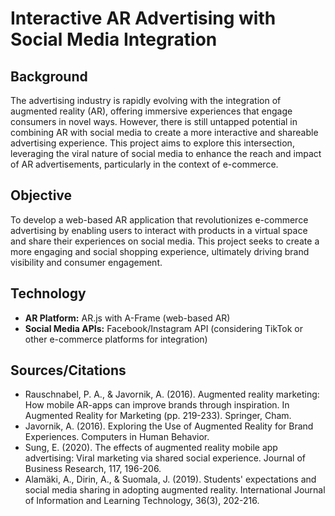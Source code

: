 # Interactive AR Advertising with Social Media Integration

## Background
The advertising industry is rapidly evolving with the integration of augmented reality (AR), offering immersive experiences that engage consumers in novel ways. However, there is still untapped potential in combining AR with social media to create a more interactive and shareable advertising experience. This project aims to explore this intersection, leveraging the viral nature of social media to enhance the reach and impact of AR advertisements, particularly in the context of e-commerce.

## Objective
To develop a web-based AR application that revolutionizes e-commerce advertising by enabling users to interact with products in a virtual space and share their experiences on social media. This project seeks to create a more engaging and social shopping experience, ultimately driving brand visibility and consumer engagement.

## Technology
- **AR Platform:** AR.js with A-Frame (web-based AR)
- **Social Media APIs:** Facebook/Instagram API (considering TikTok or other e-commerce platforms for integration)

## Sources/Citations
- Rauschnabel, P. A., & Javornik, A. (2016). Augmented reality marketing: How mobile AR-apps can improve brands through inspiration. In Augmented Reality for Marketing (pp. 219-233). Springer, Cham.
- Javornik, A. (2016). Exploring the Use of Augmented Reality for Brand Experiences. Computers in Human Behavior.
- Sung, E. (2020). The effects of augmented reality mobile app advertising: Viral marketing via shared social experience. Journal of Business Research, 117, 196-206.
- Alamäki, A., Dirin, A., & Suomala, J. (2019). Students' expectations and social media sharing in adopting augmented reality. International Journal of Information and Learning Technology, 36(3), 202-216.
